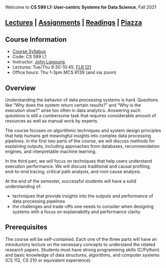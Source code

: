 Welcome to **CS 599 L1: User-centric Systems for Data Science**, Fall 2021

## [Lectures](./lectures.html) \| [Assignments](./assignments.html) \| [Readings](./readings.html) \| [Piazza](https://piazza.com/bu/fall2021/cs591l1/home)

## Course Information

- [Course Syllabus](./syllabus.html)
- Code: CS 599 L1
- Instructor: [John Liagouris](https://cs-people.bu.edu/liagos/)
- Lectures: Tue/Thu 9:30-10:45, [FLR	121](https://www.bu.edu/classrooms/classroom/flr-121/)
- Office hours: Thu 1-3pm MCS R139 (and via zoom)

## Overview

Understanding the behavior of data processing systems is hard. Questions like “Why does the system return certain results?” and “Why is the execution slow?” arise too often in data analytics. Answering such questions is still a cumbersome task that requires considerable amount of resources as well as manual work by experts.

The course focuses on algorithmic techniques and system design principles that help humans get meaningful insights into complex data processing pipelines. In the first two parts of the course, we will discuss methods for explaining outputs, including approaches from databases, recommendation engines, and interpretable machine learning.

In the third part, we will focus on techniques that help users understand execution performance. We will discuss traditional and causal profiling, end-to-end tracing, critical path analysis, and root-cause analysis.

At the end of the semester, successful students will have a solid understanding of:

- techniques that provide insights into the outputs and performance of data processing pipelines
- the challenges and trade-offs one needs to consider when designing systems with a focus on explainability and performance clarity

## Prerequisites
The course will be self-contained. Each one of the three parts will have an introductory lecture on the necessary concepts to understand the related research papers. Students must have strong programming skills (C/Python) and basic knowledge of data structures, algorithms, and computer systems (CS 112, CS 210 or equivalent experience).
